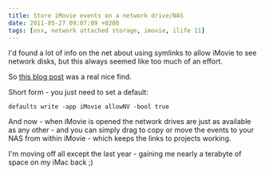 ```yaml
---
title: Store iMovie events on a network drive/NAS
date: 2011-05-27 09:07:09 +0200
tags: [osx, network attached storage, imovie, ilife 11]
---
```


I'd found a lot of info on the net about using symlinks to allow iMovie to see network disks, but this always seemed like too much of an effort.

So [this blog post](http://carryflag.blogspot.com/2010/06/imovie-event-library-on-network-drive.html) was a real nice find.

Short form - you just need to set a default:

```shell
defaults write -app iMovie allowNV -bool true
```

And now - when iMovie is opened the network drives are just as available as any other - and you can simply drag to copy or move the events to your NAS from within iMovie - which keeps the links to projects working.

I'm moving off all except the last year - gaining me nearly a terabyte of space on my iMac back ;)
